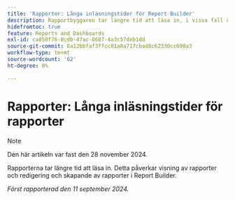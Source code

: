 ```yaml
---
title: 'Rapporter: Långa inläsningstider för Report Builder'
description: Rapportbyggaren tar längre tid att läsa in, i vissa fall upp till en minut.
hidefromtoc: true
feature: Reports and Dashboards
exl-id: ca850f76-8cdb-47ac-8687-4a3c57deb1dd
source-git-commit: 8a12bbfaf3f7cc01a8a717cbad8c62330cc690a3
workflow-type: tm+mt
source-wordcount: '62'
ht-degree: 0%

---
```


# Rapporter: Långa inläsningstider för rapporter

>[!NOTE]
>
>Den här artikeln var fast den 28 november 2024.

Rapporterna tar längre tid att läsa in. Detta påverkar visning av rapporter och redigering och skapande av rapporter i Report Builder.

_Först rapporterad den 11 september 2024._
